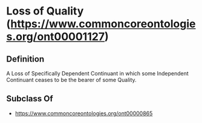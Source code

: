 # Loss of Quality (https://www.commoncoreontologies.org/ont00001127)

## Definition
A Loss of Specifically Dependent Continuant in which some Independent Continuant ceases to be the bearer of some Quality.

## Subclass Of
- https://www.commoncoreontologies.org/ont00000865

